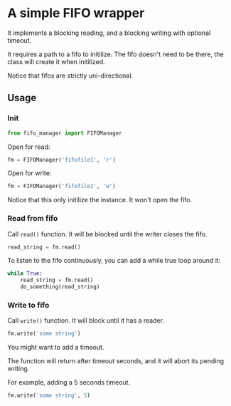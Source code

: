 # A simple FIFO wrapper

It implements a blocking reading, and a blocking writing with optional timeout.

It requires a path to a fifo to initilize. The fifo doesn't need to be there, the class will create it when initilized.

Notice that fifos are strictly uni-directional.

## Usage

### Init

```python
from fifo_manager import FIFOManager
```

Open for read:

```python
fm = FIFOManager('fifofile1', 'r')
```

Open for write:

```python
fm = FIFOManager('fifofile1', 'w')
```

Notice that this only initilize the instance. It won't open the fifo.

### Read from fifo

Call ```read()``` function. It will be blocked until the writer closes the fifo. 

```python
read_string = fm.read()
```

To listen to the fifo continuously, you can add a while true loop around it:

```python
while True:
	read_string = fm.read()
	do_something(read_string)
```

### Write to fifo

Call ```write()``` function. It will block until it has a reader.

```python
fm.write('some string')
```

You might want to add a timeout.

The function will return after timeout seconds, and it will abort its pending writing.

For example, adding a 5 seconds timeout.

```python
fm.write('some string', 5)
```
